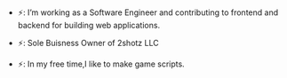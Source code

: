 - ⚡: I’m working as a Software Engineer and contributing to frontend and backend for building web applications.

- ⚡:  Sole Buisness Owner of 2shotz LLC

- ⚡: In my free time,I like to make game scripts.
